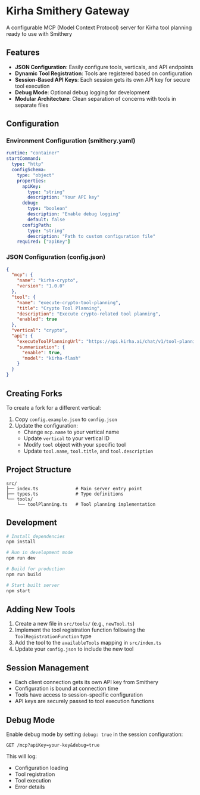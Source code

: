 # Kirha Smithery Gateway

A configurable MCP (Model Context Protocol) server for Kirha tool planning ready to use with Smithery
## Features

- **JSON Configuration**: Easily configure tools, verticals, and API endpoints
- **Dynamic Tool Registration**: Tools are registered based on configuration
- **Session-Based API Keys**: Each session gets its own API key for secure tool execution
- **Debug Mode**: Optional debug logging for development
- **Modular Architecture**: Clean separation of concerns with tools in separate files

## Configuration

### Environment Configuration (smithery.yaml)

```yaml
runtime: "container"
startCommand:
  type: "http"
  configSchema:
    type: "object"
    properties:
      apiKey:
        type: "string"
        description: "Your API key"
      debug:
        type: "boolean"
        description: "Enable debug logging"
        default: false
      configPath:
        type: "string"
        description: "Path to custom configuration file"
    required: ["apiKey"]
```

### JSON Configuration (config.json)

```json
{
  "mcp": {
    "name": "kirha-crypto",
    "version": "1.0.0"
  },
  "tool": {
    "name": "execute-crypto-tool-planning",
    "title": "Crypto Tool Planning",
    "description": "Execute crypto-related tool planning",
    "enabled": true
  },
  "vertical": "crypto",
  "api": {
    "executeToolPlanningUrl": "https://api.kirha.ai/chat/v1/tool-planning/execute",
    "summarization": {
      "enable": true,
      "model": "kirha-flash"
    }
  }
}
```

## Creating Forks

To create a fork for a different vertical:

1. Copy `config.example.json` to `config.json`
2. Update the configuration:
   - Change `mcp.name` to your vertical name
   - Update `vertical` to your vertical ID
   - Modify `tool` object with your specific tool
   - Update `tool.name`, `tool.title`, and `tool.description`

## Project Structure

```
src/
├── index.ts              # Main server entry point
├── types.ts              # Type definitions
└── tools/
    └── toolPlanning.ts   # Tool planning implementation
```

## Development

```bash
# Install dependencies
npm install

# Run in development mode
npm run dev

# Build for production
npm run build

# Start built server
npm start
```

## Adding New Tools

1. Create a new file in `src/tools/` (e.g., `newTool.ts`)
2. Implement the tool registration function following the `ToolRegistrationFunction` type
3. Add the tool to the `availableTools` mapping in `src/index.ts`
4. Update your `config.json` to include the new tool

## Session Management

- Each client connection gets its own API key from Smithery
- Configuration is bound at connection time
- Tools have access to session-specific configuration
- API keys are securely passed to tool execution functions

## Debug Mode

Enable debug mode by setting `debug: true` in the session configuration:

```
GET /mcp?apiKey=your-key&debug=true
```

This will log:
- Configuration loading
- Tool registration
- Tool execution
- Error details
